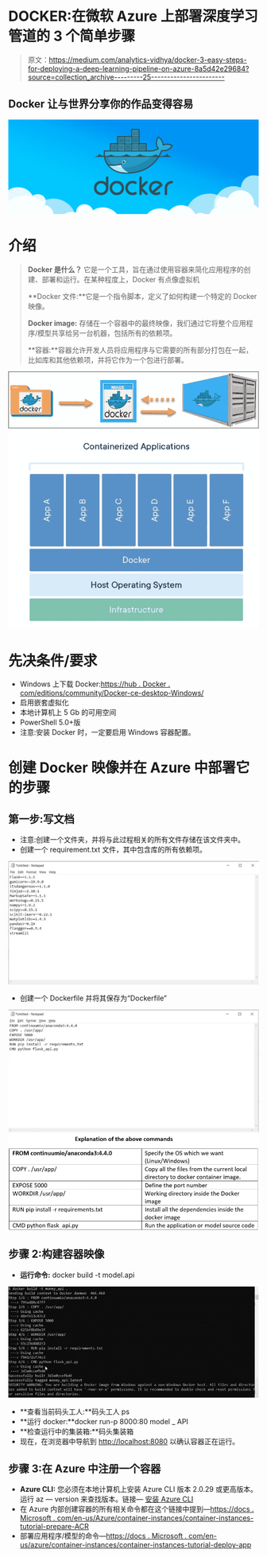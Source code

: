 # DOCKER:在微软 Azure 上部署深度学习管道的 3 个简单步骤

> 原文：<https://medium.com/analytics-vidhya/docker-3-easy-steps-for-deploying-a-deep-learning-pipeline-on-azure-8a5d42e29684?source=collection_archive---------25----------------------->

## Docker 让与世界分享你的作品变得容易

![](img/6ed8d4166c444ab54e6d81ea06315428.png)

# 介绍

> **Docker 是什么？**
> 它是一个工具，旨在通过使用容器来简化应用程序的创建、部署和运行。在某种程度上，Docker 有点像虚拟机
> 
> **Docker 文件:**它是一个指令脚本，定义了如何构建一个特定的 Docker 映像。
> 
> **Docker image:** 存储在一个容器中的最终映像，我们通过它将整个应用程序/模型共享给另一台机器，包括所有的依赖项。
> 
> **容器:**容器允许开发人员将应用程序与它需要的所有部分打包在一起，比如库和其他依赖项，并将它作为一个包进行部署。

![](img/c198963600c07149d7e061b4c3b1b8ba.png)![](img/332dd209d5788f69752d616c9b742ae9.png)

# 先决条件/要求

*   Windows 上下载 Docker:[https://hub . Docker . com/editions/community/Docker-ce-desktop-Windows/](https://hub.docker.com/editions/community/docker-ce-desktop-windows/)
*   启用嵌套虚拟化
*   本地计算机上 5 Gb 的可用空间
*   PowerShell 5.0+版
*   注意:安装 Docker 时，一定要启用 Windows 容器配置。

# 创建 Docker 映像并在 Azure 中部署它的步骤

## 第一步:写文档

*   注意:创建一个文件夹，并将与此过程相关的所有文件存储在该文件夹中。
*   创建一个 requirement.txt 文件，其中包含库的所有依赖项。

![](img/9be4b67d69f04538a95a4ae38064ab3d.png)

*   创建一个 Dockerfile 并将其保存为“Dockerfile”

![](img/719dbd0937fec2295acec0c222bed040.png)![](img/4bb67c3b97374068803749558b2cee1f.png)

## 步骤 2:构建容器映像

*   **运行命令:** docker build -t model.api

![](img/a1f2d1e8b63558f2f9de8e56b1922332.png)

*   **查看当前码头工人:**码头工人 ps
*   **运行 docker:**docker run-p 8000:80 model _ API
*   **检查运行中的集装箱:**码头集装箱
*   现在，在浏览器中导航到 [http://localhost:8080](http://localhost:8080) 以确认容器正在运行。

## 步骤 3:在 Azure 中注册一个容器

*   **Azure CLI:** 您必须在本地计算机上安装 Azure CLI 版本 2.0.29 或更高版本。运行 az — version 来查找版本。链接— [安装 Azure CLI](https://docs.microsoft.com/en-us/cli/azure/install-azure-cli)
*   在 Azure 内部创建容器的所有相关命令都在这个链接中提到—[https://docs . Microsoft . com/en-us/Azure/container-instances/container-instances-tutorial-prepare-ACR](https://docs.microsoft.com/en-us/azure/container-instances/container-instances-tutorial-prepare-acr)
*   部署应用程序/模型的命令—[https://docs . Microsoft . com/en-us/azure/container-instances/container-instances-tutorial-deploy-app](https://docs.microsoft.com/en-us/azure/container-instances/container-instances-tutorial-deploy-app)